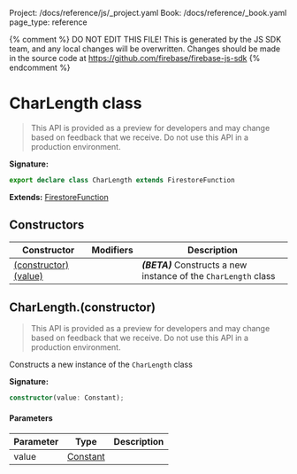 Project: /docs/reference/js/_project.yaml
Book: /docs/reference/_book.yaml
page_type: reference

{% comment %}
DO NOT EDIT THIS FILE!
This is generated by the JS SDK team, and any local changes will be
overwritten. Changes should be made in the source code at
https://github.com/firebase/firebase-js-sdk
{% endcomment %}

# CharLength class
> This API is provided as a preview for developers and may change based on feedback that we receive. Do not use this API in a production environment.
> 


<b>Signature:</b>

```typescript
export declare class CharLength extends FirestoreFunction 
```
<b>Extends:</b> [FirestoreFunction](./firestore_lite.firestorefunction.md#firestorefunction_class)

## Constructors

|  Constructor | Modifiers | Description |
|  --- | --- | --- |
|  [(constructor)(value)](./firestore_lite.charlength.md#charlengthconstructor) |  | <b><i>(BETA)</i></b> Constructs a new instance of the <code>CharLength</code> class |

## CharLength.(constructor)

> This API is provided as a preview for developers and may change based on feedback that we receive. Do not use this API in a production environment.
> 

Constructs a new instance of the `CharLength` class

<b>Signature:</b>

```typescript
constructor(value: Constant);
```

#### Parameters

|  Parameter | Type | Description |
|  --- | --- | --- |
|  value | [Constant](./firestore_lite.constant.md#constant_class) |  |

